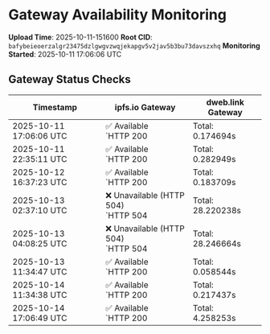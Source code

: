# Gateway Availability Monitoring

**Upload Time**: 2025-10-11-151600
**Root CID**: `bafybeieoerzalgr23475dzlgwgvzwqjekapgv5v2jav5b3bu73davszxhq`
**Monitoring Started**: 2025-10-11 17:06:06 UTC

## Gateway Status Checks

| Timestamp | ipfs.io Gateway | dweb.link Gateway |
|-----------|-----------------|-------------------|
| 2025-10-11 17:06:06 UTC | ✅ Available<br>`HTTP 200 | Total: 0.174694s | DNS: 0.017062s | Connect: 0.031191s | Transfer: 0.174186s | Size: 50098 bytes` | ❌ Unavailable (HTTP 504)<br>`HTTP 504 | Total: 28.182439s | DNS: 0.060788s | Connect: 0.072615s | Transfer: 28.182322s | Size: 148 bytes` |
| 2025-10-11 22:35:11 UTC | ✅ Available<br>`HTTP 200 | Total: 0.282949s | DNS: 0.167918s | Connect: 0.185183s | Transfer: 0.282584s | Size: 50098 bytes` | ✅ Available<br>`HTTP 200 | Total: 3.798153s | DNS: 0.049978s | Connect: 0.067581s | Transfer: 3.797747s | Size: 50098 bytes` |
| 2025-10-12 16:37:23 UTC | ✅ Available<br>`HTTP 200 | Total: 0.183709s | DNS: 0.118646s | Connect: 0.120199s | Transfer: 0.182673s | Size: 50098 bytes` | ✅ Available<br>`HTTP 200 | Total: 0.097681s | DNS: 0.028839s | Connect: 0.030944s | Transfer: 0.097235s | Size: 50098 bytes` |
| 2025-10-13 02:37:10 UTC | ❌ Unavailable (HTTP 504)<br>`HTTP 504 | Total: 28.220238s | DNS: 0.121141s | Connect: 0.123573s | Transfer: 28.220140s | Size: 148 bytes` | ❌ Unavailable (HTTP 504)<br>`HTTP 504 | Total: 28.128612s | DNS: 0.025904s | Connect: 0.028444s | Transfer: 28.128513s | Size: 148 bytes` |
| 2025-10-13 04:08:25 UTC | ❌ Unavailable (HTTP 504)<br>`HTTP 504 | Total: 28.246664s | DNS: 0.170466s | Connect: 0.172592s | Transfer: 28.246552s | Size: 148 bytes` | ❌ Unavailable (HTTP 504)<br>`HTTP 504 | Total: 28.136887s | DNS: 0.052852s | Connect: 0.055014s | Transfer: 28.136794s | Size: 148 bytes` |
| 2025-10-13 11:34:47 UTC | ✅ Available<br>`HTTP 200 | Total: 0.058544s | DNS: 0.005247s | Connect: 0.006630s | Transfer: 0.058171s | Size: 50098 bytes` | ✅ Available<br>`HTTP 200 | Total: 0.091765s | DNS: 0.030720s | Connect: 0.032645s | Transfer: 0.091411s | Size: 50098 bytes` |
| 2025-10-14 11:34:38 UTC | ✅ Available<br>`HTTP 200 | Total: 0.217437s | DNS: 0.069281s | Connect: 0.083759s | Transfer: 0.216811s | Size: 50098 bytes` | ✅ Available<br>`HTTP 200 | Total: 3.694396s | DNS: 0.074015s | Connect: 0.083507s | Transfer: 3.694044s | Size: 50098 bytes` |
| 2025-10-14 17:06:49 UTC | ✅ Available<br>`HTTP 200 | Total: 4.258253s | DNS: 0.174331s | Connect: 0.188882s | Transfer: 4.257783s | Size: 50098 bytes` | ✅ Available<br>`HTTP 200 | Total: 2.117283s | DNS: 0.050493s | Connect: 0.064739s | Transfer: 2.116881s | Size: 50098 bytes` |

